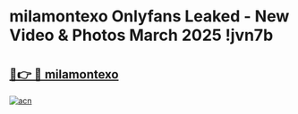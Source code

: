 # milamontexo Onlyfans Leaked - New Video & Photos March 2025 !jvn7b

# <h2><a href="https://rvgg9y.iuczelnia.edu.pl?title=milamontexo&ref=jvn7b">🔗👉 🔴 milamontexo</a></h2>

[![acn](https://github.com/user-attachments/assets/0f9c940e-d8b0-45ae-aac7-cd30a18b3e1c)](https://rvgg9y.iuczelnia.edu.pl?title=milamontexo&ref=jvn7b)

